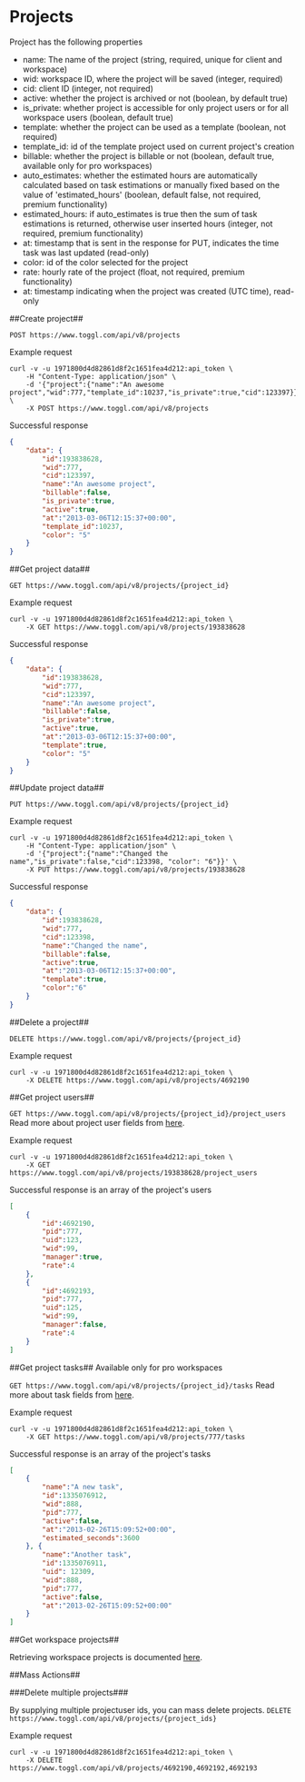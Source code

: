 Projects
=================

Project has the following properties
* name: The name of the project (string, required, unique for client and workspace)
* wid: workspace ID, where the project will be saved (integer, required)
* cid: client ID (integer, not required)
* active: whether the project is archived or not (boolean, by default true)
* is_private: whether project is accessible for only project users or for all workspace users (boolean, default true)
* template: whether the project can be used as a template (boolean, not required)
* template_id: id of the template project used on current project's creation
* billable: whether the project is billable or not (boolean, default true, available only for pro workspaces)
* auto_estimates: whether the estimated hours are automatically calculated based on task estimations or manually fixed based on the value of 'estimated_hours' (boolean, default false, not required, premium functionality)
* estimated_hours: if auto_estimates is true then the sum of task estimations is returned, otherwise user inserted hours (integer, not required, premium functionality)
* at: timestamp that is sent in the response for PUT, indicates the time task was last updated (read-only)
* color: id of the color selected for the project
* rate: hourly rate of the project (float, not required, premium functionality)
* at: timestamp indicating when the project was created (UTC time), read-only


##Create project##

`POST https://www.toggl.com/api/v8/projects`

Example request

```shell
curl -v -u 1971800d4d82861d8f2c1651fea4d212:api_token \
	-H "Content-Type: application/json" \
	-d '{"project":{"name":"An awesome project","wid":777,"template_id":10237,"is_private":true,"cid":123397}}' \
	-X POST https://www.toggl.com/api/v8/projects
```

Successful response
```json
{
	"data": {
		"id":193838628,
		"wid":777,
		"cid":123397,
		"name":"An awesome project",
		"billable":false,
		"is_private":true,
		"active":true,
		"at":"2013-03-06T12:15:37+00:00",
		"template_id":10237,
		"color": "5"
	}
}
```

##Get project data##

`GET https://www.toggl.com/api/v8/projects/{project_id}`

Example request

```shell
curl -v -u 1971800d4d82861d8f2c1651fea4d212:api_token \
	-X GET https://www.toggl.com/api/v8/projects/193838628

```

Successful response
```json
{
	"data": {
		"id":193838628,
		"wid":777,
		"cid":123397,
		"name":"An awesome project",
		"billable":false,
		"is_private":true,
		"active":true,
		"at":"2013-03-06T12:15:37+00:00",
		"template":true,
		"color": "5"
	}
}
```

##Update project data##

`PUT https://www.toggl.com/api/v8/projects/{project_id}`

Example request

```shell
curl -v -u 1971800d4d82861d8f2c1651fea4d212:api_token \
	-H "Content-Type: application/json" \
	-d '{"project":{"name":"Changed the name","is_private":false,"cid":123398, "color": "6"}}' \
	-X PUT https://www.toggl.com/api/v8/projects/193838628
```


Successful response
```json
{
	"data": {
		"id":193838628,
		"wid":777,
		"cid":123398,
		"name":"Changed the name",
		"billable":false,
		"active":true,
		"at":"2013-03-06T12:15:37+00:00",
		"template":true,
		"color":"6"
	}
}
```

##Delete a project##

`DELETE https://www.toggl.com/api/v8/projects/{project_id}`

Example request
```shell
curl -v -u 1971800d4d82861d8f2c1651fea4d212:api_token \
	-X DELETE https://www.toggl.com/api/v8/projects/4692190
```

##Get project users##

`GET https://www.toggl.com/api/v8/projects/{project_id}/project_users`
Read more about project user fields from [here](project_users.md).

Example request

```shell
curl -v -u 1971800d4d82861d8f2c1651fea4d212:api_token \
	-X GET https://www.toggl.com/api/v8/projects/193838628/project_users

```

Successful response is an array of the project's users
```json
[
	{
		"id":4692190,
		"pid":777,
		"uid":123,
		"wid":99,
		"manager":true,
		"rate":4
	},
	{
		"id":4692193,
		"pid":777,
		"uid":125,
		"wid":99,
		"manager":false,
		"rate":4
	}
]
```

##Get project tasks##
Available only for pro workspaces

`GET https://www.toggl.com/api/v8/projects/{project_id}/tasks`
Read more about task fields from [here](tasks.md).

Example request

```shell
curl -v -u 1971800d4d82861d8f2c1651fea4d212:api_token \
	-X GET https://www.toggl.com/api/v8/projects/777/tasks

```

Successful response is an array of the project's tasks
```json
[
	{
		"name":"A new task",
		"id":1335076912,
		"wid":888,
		"pid":777,
		"active":false,
		"at":"2013-02-26T15:09:52+00:00",
		"estimated_seconds":3600
	}, {
		"name":"Another task",
		"id":1335076911,
		"uid": 12309,
		"wid":888,
		"pid":777,
		"active":false,
		"at":"2013-02-26T15:09:52+00:00"
	}
]
```

##Get workspace projects##

Retrieving workspace projects is documented [here](workspaces.md#get-workspace-projects).


##Mass Actions##

###Delete multiple projects###

By supplying multiple projectuser ids, you can mass delete projects.
`DELETE https://www.toggl.com/api/v8/projects/{project_ids}`

Example request
```shell
curl -v -u 1971800d4d82861d8f2c1651fea4d212:api_token \
	-X DELETE https://www.toggl.com/api/v8/projects/4692190,4692192,4692193
```
